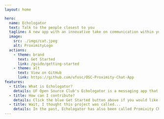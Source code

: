 ```yaml
---
layout: home

hero:
  name: Echologator 
  text: Talk to the people closest to you
  tagline: A new app with an innovative take on communication within your community
  image:
    src: ./imgs/cat.jpeg
    alt: ProximityLogo
  actions:
    - theme: brand
      text: Get Started
      link: /guide/getting-started
    - theme: alt
      text: View on GitHub
      link: https://github.com/ufosc/OSC-Proximity-Chat-App
features:
  - title: What is Echologator?
    details: UF Open Source Club's Echologator is a messaging app that allows users to anonymously talk to people within their area, say, inside of a large building or a section of town. Our aim is to get our MVP (Minimum Viable Product) for our project done during Spring 2024.
  - title: How can I contribute?
    details: Click the blue Get Started button above if you would like to to start contributing to our project. Bonus points if you skim through our code on GitHub or talk with a tech lead, so you can get up to speed. For more information, go to the contact page.
  - title: Wait, I thought this project was called...
    details: In the past, Echologator has also been called Promixity Chat, Earshot, and some other names. We're trying to come up with a better name that isn't UF-specific, so please let us know your ideas, if you have one.
---
```

